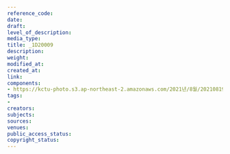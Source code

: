 ```yaml
---
reference_code: 
date: 
draft: 
level_of_description: 
media_type: 
title: _1D20009
description: 
weight: 
modified_at: 
created_at: 
link: 
components:
- https://kctu-photo.s3.ap-northeast-2.amazonaws.com/2021년/8월/20210819_일본+혐한+극우+지원+국정원은+진상을+밝혀라+기자회견/_1D20009.jpg
tags:
- 
creators: 
subjects: 
sources: 
venues: 
public_access_status: 
copyright_status: 
---
```

